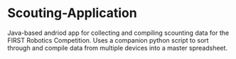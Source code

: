 # Scouting-Application

Java-based andriod app for collecting and compiling scounting data for the FIRST Robotics Competition. Uses a companion python script to sort through and compile data from multiple devices into a master spreadsheet.
